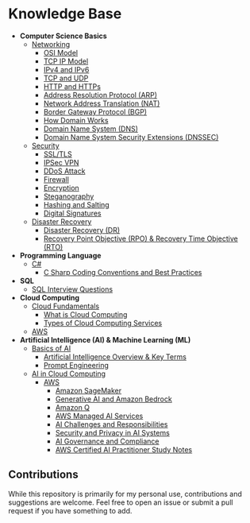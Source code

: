 # Knowledge Base

- **Computer Science Basics**
  - [Networking](./Computer-Science-Basics/Networking)
    - [OSI Model](./Computer-Science-Basics/Networking/OSI-Model.md)
    - [TCP IP Model](./Computer-Science-Basics/Networking/TCP-IP-Model.md)
    - [IPv4 and IPv6](./Computer-Science-Basics/Networking/IPv4-IPv6.md)
    - [TCP and UDP](./Computer-Science-Basics/Networking/TCP-UDP.md)
    - [HTTP and HTTPs](./Computer-Science-Basics/Networking/HTTP-HTTPs.md)
    - [Address Resolution Protocol (ARP)](./Computer-Science-Basics/Networking/ARP-Address-Resolution-Protocol.md)
    - [Network Address Translation (NAT)](./Computer-Science-Basics/Networking/NAT-Network-Address-Translation.md)
    - [Border Gateway Protocol (BGP)](./Computer-Science-Basics/Networking/BGP-Border-Gateway-Protocol.md)
    - [How Domain Works](./Computer-Science-Basics/Networking/How-Domain-Works.md)
    - [Domain Name System (DNS)](./Computer-Science-Basics/Networking/DNS-Domain-Name-System.md)
    - [Domain Name System Security Extensions (DNSSEC)](./Computer-Science-Basics/Networking/DNSSEC-Domain-Name-System-Security-Extensions.md)
  - [Security](./Computer-Science-Basics/Security)
    - [SSL/TLS](./Computer-Science-Basics/Security/SSL-TLS.md)
    - [IPSec VPN](./Computer-Science-Basics/Security/IPSec-VPN.md)
    - [DDoS Attack](./Computer-Science-Basics/Security/DDoS-Attack.md)
    - [Firewall](./Computer-Science-Basics/Security/Firewall.md)
    - [Encryption](./Computer-Science-Basics/Security/Encryption.md)
    - [Steganography](./Computer-Science-Basics/Security/Steganography.md)
    - [Hashing and Salting](./Computer-Science-Basics/Security/Hashing-Salting.md)
    - [Digital Signatures](./Computer-Science-Basics/Security/Digital-Signatures.md)
  - [Disaster Recovery](./Computer-Science-Basics/Disaster-Recovery)
    - [Disaster Recovery (DR)](./Computer-Science-Basics/Disaster-Recovery/Disaster-Recovery-Overview.md)
    - [Recovery Point Objective (RPO) & Recovery Time Objective (RTO)](./Computer-Science-Basics/Disaster-Recovery/RPO-RTO.md)
- **Programming Language**
  - [C#](./Programming-Language/C#)
    - [C Sharp Coding Conventions and Best Practices](./Programming-Language/C#/C-Sharp-Coding-Conventions-and-Best-Practices.md)
- **SQL**
  - [SQL Interview Questions](./SQL/Interview-Questions.md)
- **Cloud Computing**
  - [Cloud Fundamentals](./Cloud-Computing/Cloud-Fundamentals)
    - [What is Cloud Computing](./Cloud-Computing/Cloud-Fundamentals/What-is-Cloud-Computing.md)
    - [Types of Cloud Computing Services](./Cloud-Computing/Cloud-Fundamentals/Types-of-Cloud-Computing-Services.md)
  - [AWS](./Cloud-Computing/AWS)
- **Artificial Intelligence (AI) & Machine Learning (ML)**
  - [Basics of AI](./Artificial-Intelligence-(AI)/Basics-of-AI)
    - [Artificial Intelligence Overview & Key Terms](./Artificial-Intelligence-(AI)/Basics-of-AI/Artificial-Intelligence-Overview-and-Key-Terms.md)
    - [Prompt Engineering](./Artificial-Intelligence-(AI)/Basics-of-AI/Prompt-Engineering.md)
  - [AI in Cloud Computing](./Artificial-Intelligence-(AI)/AI-in-Cloud-Computing)
    - [AWS](./Artificial-Intelligence-(AI)/AI-in-Cloud-Computing/AWS)
      - [Amazon SageMaker](./Artificial-Intelligence-(AI)/AI-in-Cloud-Computing/AWS/Amazon-SageMaker.md)
      - [Generative AI and Amazon Bedrock](./Artificial-Intelligence-(AI)/AI-in-Cloud-Computing/AWS/Generative-AI-and-Amazon-Bedrock.md)
      - [Amazon Q](./Artificial-Intelligence-(AI)/AI-in-Cloud-Computing/AWS/Amazon-Q.md)
      - [AWS Managed AI Services](./Artificial-Intelligence-(AI)/AI-in-Cloud-Computing/AWS/AWS-Managed-AI-Services.md)
      - [AI Challenges and Responsibilities](./Artificial-Intelligence-(AI)/AI-in-Cloud-Computing/AWS/AI-Challenges-and-Responsibilities.md)
      - [Security and Privacy in AI Systems](./Artificial-Intelligence-(AI)/AI-in-Cloud-Computing/AWS/Security-and-Privacy-in-AI-Systems.md)
      - [AI Governance and Compliance](./Artificial-Intelligence-(AI)/AI-in-Cloud-Computing/AWS/Governance-and-Compliance.md)
      - [AWS Certified AI Practitioner Study Notes](./Artificial-Intelligence-(AI)/AI-in-Cloud-Computing/AWS/AWS-Certified-AI-Practitioner-Study-Notes.md)

## Contributions

While this repository is primarily for my personal use, contributions and suggestions are welcome. Feel free to open an issue or submit a pull request if you have something to add.
